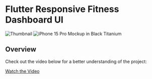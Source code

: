 # Flutter Responsive Fitness Dashboard UI

![Thumbnail](https://github.com/user-attachments/assets/73d7b19c-89a4-4334-a63f-4969164f884b)
![iPhone 15 Pro Mockup in Black Titanium](https://github.com/user-attachments/assets/a9db2c0f-2792-4cd7-8c2e-847f5825c658)

## Overview

Check out the video below for a better understanding of the project:

[Watch the Video](https://github.com/user-attachments/assets/1244586d-72d9-4aa5-b877-83d03a3a51ce)
